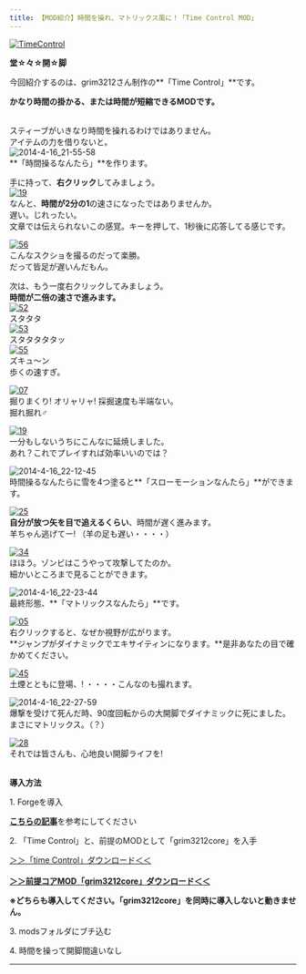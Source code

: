 ```yaml
---
title: 【MOD紹介】時間を操れ、マトリックス風に！「Time Control MOD」
---
```


[![TimeControl](https://cdn-ak.f.st-hatena.com/images/fotolife/s/sasigume/20210208/20210208180057.png)](#f/8/f869d9ac.png "TimeControl")

**堂☆々☆開☆脚** 

今回紹介するのは、grim3212さん制作の**「Time Control」**です。

**かなり時間の掛かる、または時間が短縮できるMODです。** 

   
スティーブがいきなり時間を操れるわけではありません。  
アイテムの力を借りないと。  
![2014-4-16_21-55-58](https://cdn-ak.f.st-hatena.com/images/fotolife/s/sasigume/20210208/20210208142839.jpg)  
**「時間操るなんたら」**を作ります。

手に持って、**右クリック**してみましょう。  
[![19](https://cdn-ak.f.st-hatena.com/images/fotolife/s/sasigume/20210208/20210208133850.png)](#3/c/3c3eef26.png "19")  
なんと、**時間が2分の1**の速さになったではありませんか。  
遅い。じれったい。  
文章では伝えられないこの感覚。キーを押して、1秒後に応答してる感じです。

[![56](https://cdn-ak.f.st-hatena.com/images/fotolife/s/sasigume/20210208/20210208132132.png)](#2/5/258f590f.png "56")  
こんなスクショを撮るのだって楽勝。  
だって皆足が遅いんだもん。

次は、もう一度右クリックしてみましょう。  
**時間が二倍の速さで進みます。**  
[![52](https://cdn-ak.f.st-hatena.com/images/fotolife/s/sasigume/20210208/20210208150324.png)](#8/8/88891901.png "52")  
スタタタ  
[![53](https://cdn-ak.f.st-hatena.com/images/fotolife/s/sasigume/20210208/20210208180352.png)](#f/a/faf289a6.png "53")  
スタタタタタッ  
[![55](https://cdn-ak.f.st-hatena.com/images/fotolife/s/sasigume/20210208/20210208130500.png)](#1/3/1385da83.png "55")  
ズキュ～ン  
歩くの速すぎ。

[![07](https://cdn-ak.f.st-hatena.com/images/fotolife/s/sasigume/20210208/20210208133359.png)](#3/7/37622e44.png "07")  
掘りまくり! オリャリャ! 採掘速度も半端ない。  
掘れ掘れ♂

[![19](https://cdn-ak.f.st-hatena.com/images/fotolife/s/sasigume/20210208/20210208150917.png)](#8/f/8f4e4fb1.png "19")  
一分もしないうちにこんなに延焼しました。  
あれ？これでプレイすれば効率いいのでは？

![2014-4-16_22-12-45](https://cdn-ak.f.st-hatena.com/images/fotolife/s/sasigume/20210208/20210208132736.jpg)  
時間操るなんたらに雪を4つ塗ると**「スローモーションなんたら」**ができます。

[![25](https://cdn-ak.f.st-hatena.com/images/fotolife/s/sasigume/20210208/20210208163035.png)](#e/1/e127c610.png "25")  
**自分が放つ矢を目で追えるくらい**、時間が遅く進みます。  
羊ちゃん逃げてー! （羊の足も遅い・・・・）

[![34](https://cdn-ak.f.st-hatena.com/images/fotolife/s/sasigume/20210208/20210208155731.png)](#b/e/be309d6c.png "34")  
ほほう。ゾンビはこうやって攻撃してたのか。  
細かいところまで見ることができます。

![2014-4-16_22-23-44](https://cdn-ak.f.st-hatena.com/images/fotolife/s/sasigume/20210208/20210208155147.jpg)  
最終形態、**「マトリックスなんたら」**です。  
  
[![05](https://cdn-ak.f.st-hatena.com/images/fotolife/s/sasigume/20210208/20210208163109.png)](#e/1/e1ce76aa.png "05")  
右クリックすると、なぜか視野が広がります。  
**ジャンプがダイナミックでエキサイティンになります。**是非あなたの目で確かめてください。

[![45](https://cdn-ak.f.st-hatena.com/images/fotolife/s/sasigume/20210208/20210208153011.png)](#a/3/a33d575b.png "45")  
土煙とともに登場、! ・・・・こんなのも撮れます。

![2014-4-16_22-27-59](https://www.napoan.com/wp-content/uploads/imgs/3/1/31dec58c.jpg)  
爆撃を受けて死んだ時、90度回転からの大開脚でダイナミックに死にました。  
まさにマトリックス。（？）

[![28](https://cdn-ak.f.st-hatena.com/images/fotolife/s/sasigume/20210208/20210208162747.png)](#d/c/dce7bff9.png "28")  
それでは皆さんも、心地良い開脚ライフを!  
 

**導入方法**

1\. Forgeを導入

[**こちらの記事**](/new-way-to-install-mod/)を参考にしてください

2\. 「Time Control」と、前提のMODとして「grim3212core」を入手

[＞＞「time Control」ダウンロード＜＜  
](http://grim3212.wikispaces.com/Time+Control "下の方に「download here」があります。")  
**[＞＞前提コアMOD「grim3212core」ダウンロード＜＜](http://grim3212.wikispaces.com/Grim3212+Core "下の方に「download here」があります。")**

**※どちらも導入してください。「grim3212core」を同時に導入しないと動きません。**

3\. modsフォルダにブチ込む

4\. 時間を操って開脚間違いなし

---
